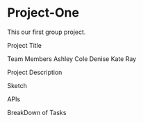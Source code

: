 # Project-One
This our first group project.


Project Title

Team Members
  Ashley
  Cole
  Denise
  Kate
  Ray
  
 Project Description
 
 Sketch
 
 APIs
 
 BreakDown of Tasks
